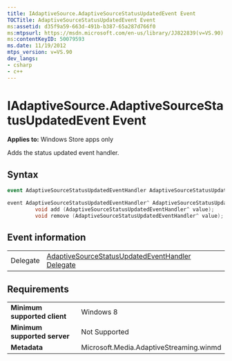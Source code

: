 ```yaml
---
title: IAdaptiveSource.AdaptiveSourceStatusUpdatedEvent Event
TOCTitle: AdaptiveSourceStatusUpdatedEvent Event
ms:assetid: d35f9a59-663d-491b-b387-65a287d766f0
ms:mtpsurl: https://msdn.microsoft.com/en-us/library/JJ822839(v=VS.90)
ms:contentKeyID: 50079593
ms.date: 11/19/2012
mtps_version: v=VS.90
dev_langs:
- csharp
- c++
---
```


# IAdaptiveSource.AdaptiveSourceStatusUpdatedEvent Event

**Applies to:** Windows Store apps only

Adds the status updated event handler.

## Syntax

``` csharp
event AdaptiveSourceStatusUpdatedEventHandler AdaptiveSourceStatusUpdatedEvent
```

``` c++
event AdaptiveSourceStatusUpdatedEventHandler^ AdaptiveSourceStatusUpdatedEvent {
         void add (AdaptiveSourceStatusUpdatedEventHandler^ value);
         void remove (AdaptiveSourceStatusUpdatedEventHandler^ value);
```

## Event information

|||
|--- |--- |
|Delegate|[AdaptiveSourceStatusUpdatedEventHandler Delegate](adaptivesourcestatusupdatedeventhandler-delegate.md)|


## Requirements

|||
|--- |--- |
|**Minimum supported client**|Windows 8|
|**Minimum supported server**|Not Supported|
|**Metadata**|Microsoft.Media.AdaptiveStreaming.winmd|


